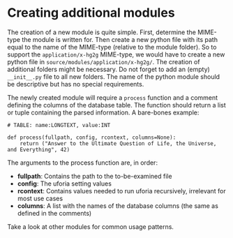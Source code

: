 Creating additional modules
==========================
The creation of a new module is quite simple. First, determine the MIME-type the module is written for. Then create a new python file with its path equal to the name of the MIME-type (relative to the module folder). So to support the `application/x-hg2g` MIME-type, we would have to create a new python file in `source/modules/application/x-hg2g/`. The creation of additional folders might be necessary. Do not forget to add an (empty) `__init__.py` file to all new folders. The name of the python module should be descriptive but has no special requirements.

The newly created module will require a `process` function and a comment defining the columns of the database table. The function should return a list or tuple containing the parsed information. A bare-bones example:
```
# TABLE: name:LONGTEXT, value:INT

def process(fullpath, config, rcontext, columns=None):
    return ("Answer to the Ultimate Question of Life, the Universe, and Everything", 42)
```

The arguments to the process function are, in order:

* **fullpath**: Contains the path to the to-be-examined file
* **config**: The uforia setting values
* **rcontext**: Contains values needed to run uforia recursively, irrelevant for most use cases
* **columns**: A list with the names of the database columns (the same as defined in the comments)

Take a look at other modules for common usage patterns.

